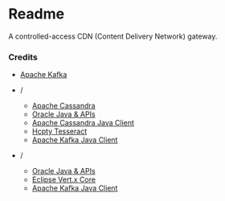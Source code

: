 # Readme
A controlled-access CDN (Content Delivery Network) gateway.

### Credits

- [Apache Kafka](https://github.com/apache/kafka)

- /
  - [Apache Cassandra](https://github.com/apache/cassandra)
  - [Oracle Java & APIs](https://docs.oracle.com/en/java/javase/)
  - [Apache Cassandra Java Client](https://github.com/apache/cassandra-java-driver)
  - [Hcpty Tesseract](https://github.com/hcpty/tesseract)
  - [Apache Kafka Java Client](https://github.com/apache/kafka/tree/trunk/clients/src/main/java/org/apache/kafka/clients)

- /
  - [Oracle Java & APIs](https://docs.oracle.com/en/java/javase/)
  - [Eclipse Vert.x Core](https://github.com/eclipse-vertx/vert.x)
  - [Apache Kafka Java Client](https://github.com/apache/kafka/tree/trunk/clients/src/main/java/org/apache/kafka/clients)
